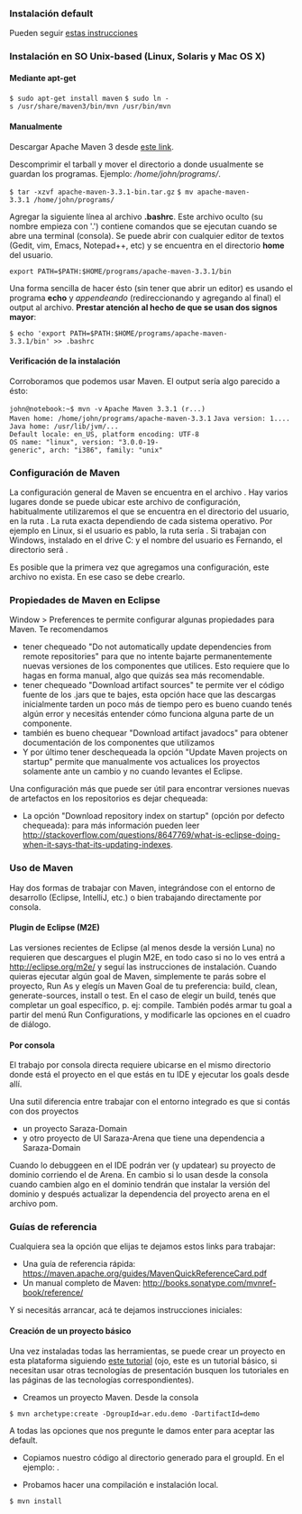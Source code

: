 ### Instalación default

Pueden seguir [estas instrucciones](http://maven.apache.org/download.cgi#Installation)

### Instalación en SO Unix-based (Linux, Solaris y Mac OS X)

#### Mediante apt-get

`$ sudo apt-get install maven`
`$ sudo ln -s /usr/share/maven3/bin/mvn /usr/bin/mvn`

#### Manualmente

Descargar Apache Maven 3 desde [este link](http://apache.dattatec.com/maven/maven-3/3.3.1/binaries/apache-maven-3.3.1-bin.tar.gz).

Descomprimir el tarball y mover el directorio a donde usualmente se guardan los programas. Ejemplo: */home/john/programs/*.

`$ tar -xzvf apache-maven-3.3.1-bin.tar.gz`
`$ mv apache-maven-3.3.1 /home/john/programs/`

Agregar la siguiente línea al archivo **.bashrc**. Este archivo oculto (su nombre empieza con '.') contiene comandos que se ejecutan cuando se abre una terminal (consola). Se puede abrir con cualquier editor de textos (Gedit, vim, Emacs, Notepad++, etc) y se encuentra en el directorio **home** del usuario.

`export PATH=$PATH:$HOME/programs/apache-maven-3.3.1/bin`

Una forma sencilla de hacer ésto (sin tener que abrir un editor) es usando el programa **echo** y *appendeando* (redireccionando y agregando al final) el output al archivo. **Prestar atención al hecho de que se usan dos signos mayor**:

`$ echo 'export PATH=$PATH:$HOME/programs/apache-maven-3.3.1/bin' >> .bashrc`

#### Verificación de la instalación

Corroboramos que podemos usar Maven. El output sería algo parecido a ésto:

`john@notebook:~$ mvn -v`
`Apache Maven 3.3.1 (r...)`
`Maven home: /home/john/programs/apache-maven-3.3.1`
`Java version: 1....`
`Java home: /usr/lib/jvm/...`
`Default locale: en_US, platform encoding: UTF-8`
`OS name: "linux", version: "3.0.0-19-generic", arch: "i386", family: "unix"`

### Configuración de Maven

La configuración general de Maven se encuentra en el archivo . Hay varios lugares donde se puede ubicar este archivo de configuración, habitualmente utilizaremos el que se encuentra en el directorio del usuario, en la ruta . La ruta exacta dependiendo de cada sistema operativo. Por ejemplo en Linux, si el usuario es pablo, la ruta sería . Si trabajan con Windows, instalado en el drive C: y el nombre del usuario es Fernando, el directorio será .

Es posible que la primera vez que agregamos una configuración, este archivo no exista. En ese caso se debe crearlo.

### Propiedades de Maven en Eclipse

Window &gt; Preferences te permite configurar algunas propiedades para Maven. Te recomendamos

-   tener chequeado "Do not automatically update dependencies from remote repositories" para que no intente bajarte permanentemente nuevas versiones de los componentes que utilices. Esto requiere que lo hagas en forma manual, algo que quizás sea más recomendable.
-   tener chequeado "Download artifact sources" te permite ver el código fuente de los .jars que te bajes, esta opción hace que las descargas inicialmente tarden un poco más de tiempo pero es bueno cuando tenés algún error y necesitás entender cómo funciona alguna parte de un componente.
-   también es bueno chequear "Download artifact javadocs" para obtener documentación de los componentes que utilizamos
-   Y por último tener deschequeada la opción "Update Maven projects on startup" permite que manualmente vos actualices los proyectos solamente ante un cambio y no cuando levantes el Eclipse.

Una configuración más que puede ser útil para encontrar versiones nuevas de artefactos en los repositorios es dejar chequeada:

-   La opción "Download repository index on startup" (opción por defecto chequeada): para más información pueden leer <http://stackoverflow.com/questions/8647769/what-is-eclipse-doing-when-it-says-that-its-updating-indexes>.

### Uso de Maven

Hay dos formas de trabajar con Maven, integrándose con el entorno de desarrollo (Eclipse, IntelliJ, etc.) o bien trabajando directamente por consola.

#### Plugin de Eclipse (M2E)

Las versiones recientes de Eclipse (al menos desde la versión Luna) no requieren que descargues el plugin M2E, en todo caso si no lo ves entrá a <http://eclipse.org/m2e/> y seguí las instrucciones de instalación. Cuando quieras ejecutar algún goal de Maven, simplemente te parás sobre el proyecto, Run As y elegís un Maven Goal de tu preferencia: build, clean, generate-sources, install o test. En el caso de elegir un build, tenés que completar un goal específico, p. ej: compile. También podés armar tu goal a partir del menú Run Configurations, y modificarle las opciones en el cuadro de diálogo.

#### Por consola

El trabajo por consola directa requiere ubicarse en el mismo directorio donde está el proyecto en el que estás en tu IDE y ejecutar los goals desde allí.

Una sutil diferencia entre trabajar con el entorno integrado es que si contás con dos proyectos

-   un proyecto Saraza-Domain
-   y otro proyecto de UI Saraza-Arena que tiene una dependencia a Saraza-Domain

Cuando lo debuggeen en el IDE podrán ver (y updatear) su proyecto de dominio corriendo el de Arena. En cambio si lo usan desde la consola cuando cambien algo en el dominio tendrán que instalar la versión del dominio y después actualizar la dependencia del proyecto arena en el archivo pom.

### Guías de referencia

Cualquiera sea la opción que elijas te dejamos estos links para trabajar:

-   Una guía de referencia rápida: <https://maven.apache.org/guides/MavenQuickReferenceCard.pdf>
-   Un manual completo de Maven: <http://books.sonatype.com/mvnref-book/reference/>

Y si necesitás arrancar, acá te dejamos instrucciones iniciales:

#### Creación de un proyecto básico

Una vez instaladas todas las herramientas, se puede crear un proyecto en esta plataforma siguiendo [este tutorial](creacion-de-un-proyecto-maven-basico.md) (ojo, este es un tutorial básico, si necesitan usar otras tecnologías de presentación busquen los tutoriales en las páginas de las tecnologías correspondientes).

-   Creamos un proyecto Maven. Desde la consola

`$ mvn archetype:create -DgroupId=ar.edu.demo -DartifactId=demo`

A todas las opciones que nos pregunte le damos enter para aceptar las default.

-   Copiamos nuestro código al directorio generado para el groupId. En el ejemplo: .

<!-- -->

-   Probamos hacer una compilación e instalación local.

`$ mvn install`
